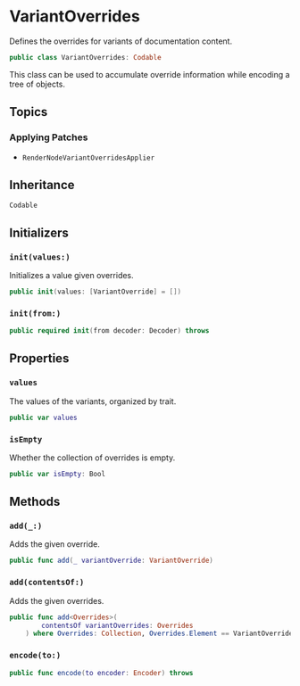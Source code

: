 # VariantOverrides

Defines the overrides for variants of documentation content.

``` swift
public class VariantOverrides: Codable 
```

This class can be used to accumulate override information while encoding a tree of objects.

## Topics

### Applying Patches

  - `RenderNodeVariantOverridesApplier`

## Inheritance

`Codable`

## Initializers

### `init(values:)`

Initializes a value given overrides.

``` swift
public init(values: [VariantOverride] = []) 
```

### `init(from:)`

``` swift
public required init(from decoder: Decoder) throws 
```

## Properties

### `values`

The values of the variants, organized by trait.

``` swift
public var values 
```

### `isEmpty`

Whether the collection of overrides is empty.

``` swift
public var isEmpty: Bool 
```

## Methods

### `add(_:)`

Adds the given override.

``` swift
public func add(_ variantOverride: VariantOverride) 
```

### `add(contentsOf:)`

Adds the given overrides.

``` swift
public func add<Overrides>(
        contentsOf variantOverrides: Overrides
    ) where Overrides: Collection, Overrides.Element == VariantOverride 
```

### `encode(to:)`

``` swift
public func encode(to encoder: Encoder) throws 
```
